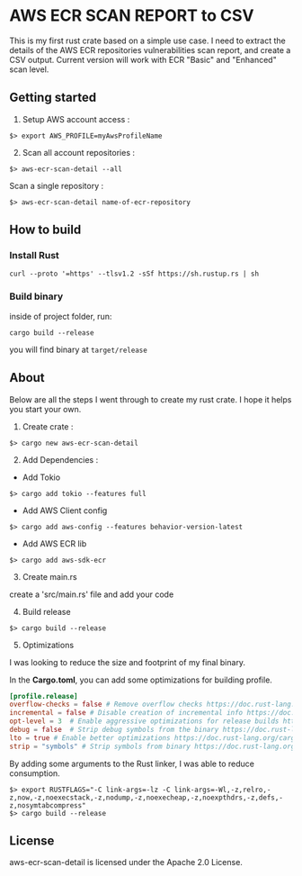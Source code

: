 # AWS ECR SCAN REPORT to CSV

This is my first rust crate based on a simple use case. I need to extract the details of the AWS ECR repositories vulnerabilities scan report, and create a CSV output.
Current version will work with ECR "Basic" and "Enhanced" scan level.

## Getting started

1) Setup AWS account access :

```Shell
$> export AWS_PROFILE=myAwsProfileName
```

2) Scan all account repositories :

```Shell
$> aws-ecr-scan-detail --all
```

Scan a single repository :

```Shell
$> aws-ecr-scan-detail name-of-ecr-repository
```

## How to build
### Install Rust
```
curl --proto '=https' --tlsv1.2 -sSf https://sh.rustup.rs | sh
```
### Build binary
inside of project folder, run:
```
cargo build --release
```
you will find binary at `target/release`


## About

Below are all the steps I went through to create my rust crate. I hope it helps you start your own.

1) Create crate : 

```Shell
$> cargo new aws-ecr-scan-detail
```

2) Add Dependencies :

- Add Tokio

```Shell
$> cargo add tokio --features full
```

- Add AWS Client config

```Shell
$> cargo add aws-config --features behavior-version-latest
```

- Add AWS ECR lib

```Shell
$> cargo add aws-sdk-ecr
```

3) Create main.rs

create a 'src/main.rs' file and add your code

4) Build release

```Shell
$> cargo build --release
```

5) Optimizations

I was looking to reduce the size and footprint of my final binary.

In the __Cargo.toml__, you can add some optimizations for building profile.

```Toml
[profile.release]
overflow-checks = false # Remove overflow checks https://doc.rust-lang.org/cargo/reference/profiles.html#overflow-checks
incremental = false # Disable creation of incremental info https://doc.rust-lang.org/cargo/reference/profiles.html#incremental
opt-level = 3  # Enable aggressive optimizations for release builds https://doc.rust-lang.org/cargo/reference/profiles.html#opt-level
debug = false  # Strip debug symbols from the binary https://doc.rust-lang.org/cargo/reference/profiles.html#debug
lto = true # Enable better optimizations https://doc.rust-lang.org/cargo/reference/profiles.html#lto
strip = "symbols" # Strip symbols from binary https://doc.rust-lang.org/cargo/reference/profiles.html#strip
```

By adding some arguments to the Rust linker, I was able to reduce consumption.

```Shell
$> export RUSTFLAGS="-C link-args=-lz -C link-args=-Wl,-z,relro,-z,now,-z,noexecstack,-z,nodump,-z,noexecheap,-z,noexpthdrs,-z,defs,-z,nosymtabcompress"
$> cargo build --release
```

## License

aws-ecr-scan-detail is licensed under the Apache 2.0 License. 